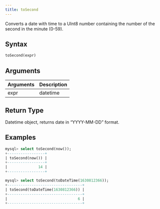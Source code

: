 ```yaml
---
title: toSecond
---
```


Converts a date with time to a UInt8 number containing the number of the second in the minute (0-59).

## Syntax

```sql
toSecond(expr)
```

## Arguments

| Arguments   | Description |
| ----------- | ----------- |
| expr | datetime |

## Return Type
Datetime object, returns date in “YYYY-MM-DD” format.

## Examples

```sql
mysql> select toSecond(now());
+-----------------+
| toSecond(now()) |
+-----------------+
|              14 |
+-----------------+

mysql> select toSecond(toDateTime(1630812366));
+----------------------------------+
| toSecond(toDateTime(1630812366)) |
+----------------------------------+
|                                6 |
+----------------------------------+
```
